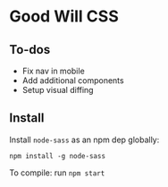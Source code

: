 # Good Will CSS

## To-dos

- Fix nav in mobile
- Add additional components
- Setup visual diffing

## Install

Install `node-sass` as an npm dep globally:
```
npm install -g node-sass
```
To compile: run `npm start`